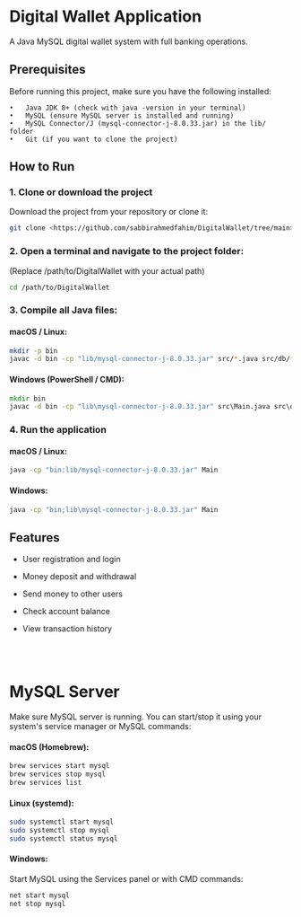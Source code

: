 # Digital Wallet Application 

A Java MySQL digital wallet system with full banking operations.

## Prerequisites

Before running this project, make sure you have the following installed:

	•	Java JDK 8+ (check with java -version in your terminal)
	•	MySQL (ensure MySQL server is installed and running)
	•	MySQL Connector/J (mysql-connector-j-8.0.33.jar) in the lib/ folder
	•	Git (if you want to clone the project)

## How to Run

### 1. Clone or download the project
Download the project from your repository or clone it:
```bash
git clone <https://github.com/sabbirahmedfahim/DigitalWallet/tree/main>
```

### 2. Open a terminal and navigate to the project folder: 
(Replace /path/to/DigitalWallet with your actual path)
```bash
cd /path/to/DigitalWallet
```

### 3. Compile all Java files:

#### macOS / Linux:
```bash
mkdir -p bin
javac -d bin -cp "lib/mysql-connector-j-8.0.33.jar" src/*.java src/db/*.java src/services/*.java
```

#### Windows (PowerShell / CMD):
```cmd
mkdir bin
javac -d bin -cp "lib\mysql-connector-j-8.0.33.jar" src\Main.java src\db\*.java src\services\*.java
```

### 4. Run the application

#### macOS / Linux:
```bash
java -cp "bin:lib/mysql-connector-j-8.0.33.jar" Main
```
#### Windows:
```cmd
java -cp "bin;lib\mysql-connector-j-8.0.33.jar" Main
```



## Features
- User registration and login

- Money deposit and withdrawal

- Send money to other users

- Check account balance

- View transaction history

<br> </br>


# MySQL Server


Make sure MySQL server is running. You can start/stop it using your system's service manager or MySQL commands:


#### macOS (Homebrew):
```bash
brew services start mysql
brew services stop mysql
brew services list
```

#### Linux (systemd):
```bash
sudo systemctl start mysql
sudo systemctl stop mysql
sudo systemctl status mysql
```

#### Windows:
Start MySQL using the Services panel or with CMD commands:

```cmd
net start mysql
net stop mysql
```